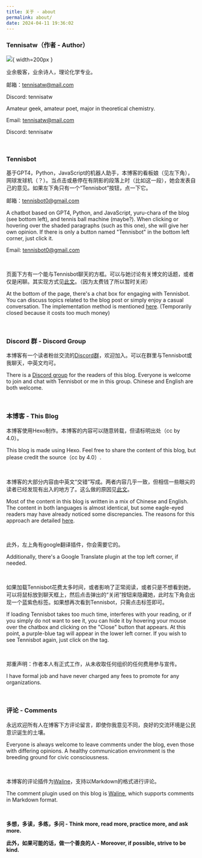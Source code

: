 ```yaml
---
title: 关于 - about
permalink: about/
date: 2024-04-11 19:36:02
---
```


### Tennisatw（作者 - Author）

![](../images/avatar.png){ width=200px }

业余极客，业余诗人，理论化学专业。

邮箱：tennisatw@mail.com

Discord: tennisatw

Amateur geek, amateur poet, major in theoretical chemistry.

Email: tennisatw@mail.com

Discord: tennisatw

<br>

### Tennisbot
<p class="tennisbot" id="这一段是在说我哦">基于GPT4，Python，JavaScript的机器人助手，本博客的看板娘（见左下角），网球发球机（？）。当点击或悬停在有阴影的段落上时（比如这一段），她会发表自己的意见。如果左下角只有一个“Tennisbot”按钮，点一下它。</p>

邮箱：tennisbot0@gmail.com

<p class="tennisbot" id="It's talking about me">A chatbot based on GPT4, Python, and JavaScript, yuru-chara of the blog (see bottom left), and tennis ball machine (maybe?). When clicking or hovering over the shaded paragraphs (such as this one), she will give her own opinion.
If there is only a button named "Tennisbot" in the bottom left corner, just click it.</p>

Email: tennisbot0@gmail.com

<br>

页面下方有一个能与Tennisbot聊天的方框。可以与她讨论有关博文的话题，或者仅是闲聊。其实现方式见[此文](http://blog.tennisatw.com/post/41/)。（因为太费钱了所以暂时关闭）

At the bottom of the page, there's a chat box for engaging with Tennisbot. You can discuss topics related to the blog post or simply enjoy a casual conversation. The implementation method is mentioned [here](http://blog.tennisatw.com/post/41/). (Temporarily closed because it costs too much money)

<br>

### Discord 群 - Discord Group

本博客有一个读者粉丝交流的[Discord群](https://discord.gg/trCwuPYvG2)，欢迎加入。可以在群里与Tennisbot或我聊天，中英文均可。

There is a [Discord group](https://discord.gg/trCwuPYvG2) for the readers of this blog. Everyone is welcome to join and chat with Tennisbot or me in this group. Chinese and English are both welcome.

<br>

### 本博客 - This Blog

本博客使用Hexo制作。本博客的内容可以随意转载，但请标明出处（cc by 4.0）。

This blog is made using Hexo. Feel free to share the content of this blog, but please credit the source（cc by 4.0）.

<br>

本博客的大部分内容由中英文“交错”写成。两者内容几乎一致，但相信一些眼尖的读者已经发现有出入的地方了。这么做的原因见[此文](http://blog.tennisatw.com/post/17/)。

Most of the content in this blog is written in a mix of Chinese and English. The content in both languages is almost identical, but some eagle-eyed readers may have already noticed some discrepancies. The reasons for this approach are detailed [here](http://blog.tennisatw.com/post/17/).

<br>

此外，左上角有google翻译插件，你会需要它的。

Additionally, there's a Google Translate plugin at the top left corner, if needed.

<br>

<p class="tennisbot" id="😿">如果加载Tennisbot花费太多时间，或者影响了正常阅读，或者只是不想看到她，可以将鼠标放到聊天框上，然后点击弹出的“关闭”按钮来隐藏她，此时左下角会出现一个蓝紫色标签。如果想再次看到Tennisbot，只需点击标签即可。</p>

<p class="tennisbot" id="😿">If loading Tennisbot takes too much time, interferes with your reading, or if you simply do not want to see it, you can hide it by hovering your mouse over the chatbox and clicking on the "Close" button that appears. At this point, a purple-blue tag will appear in the lower left corner. If you wish to see Tennisbot again, just click on the tag. </p>

<br>

郑重声明：作者本人有正式工作，从未收取任何组织的任何费用参与宣传。

I have formal job and have never charged any fees to promote for any organizations.

<br>

### 评论 - Comments

永远欢迎所有人在博客下方评论留言，即使你我意见不同，良好的交流环境是公民意识诞生的土壤。

Everyone is always welcome to leave comments under the blog, even those with differing opinions. A healthy communication environment is the breeding ground for civic consciousness.

<br>

本博客的评论插件为[Waline](https://waline.js.org/)，支持以Markdown的格式进行评论。

The comment plugin used on this blog is [Waline](https://waline.js.org/en/), which supports comments in Markdown format.

<br>

**多想，多读，多练，多问 - Think more, read more, practice more, and ask more.**

**此外，如果可能的话，做一个善良的人 - Moreover, if possible, strive to be kind.**